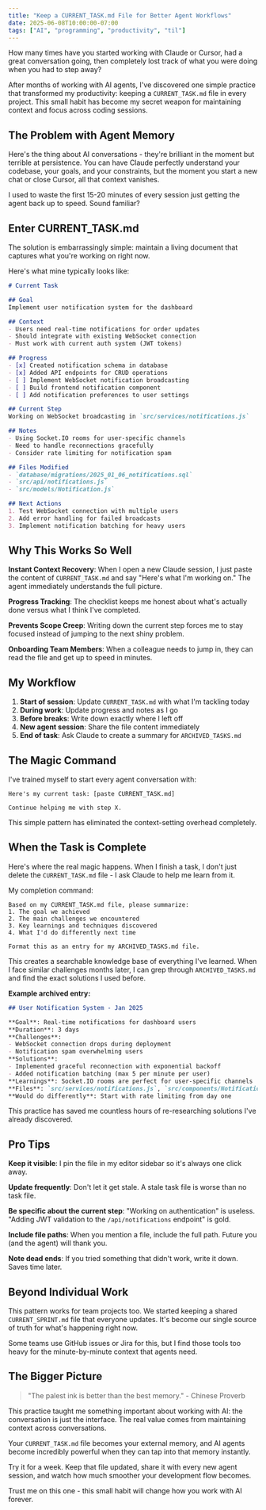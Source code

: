 ```yaml
---
title: "Keep a CURRENT_TASK.md File for Better Agent Workflows"
date: 2025-06-08T10:00:00-07:00
tags: ["AI", "programming", "productivity", "til"]
---
```


How many times have you started working with Claude or Cursor, had a great conversation going, then completely lost track of what you were doing when you had to step away?

After months of working with AI agents, I've discovered one simple practice that transformed my productivity: keeping a `CURRENT_TASK.md` file in every project. This small habit has become my secret weapon for maintaining context and focus across coding sessions.

## The Problem with Agent Memory

Here's the thing about AI conversations - they're brilliant in the moment but terrible at persistence. You can have Claude perfectly understand your codebase, your goals, and your constraints, but the moment you start a new chat or close Cursor, all that context vanishes.

I used to waste the first 15-20 minutes of every session just getting the agent back up to speed. Sound familiar?

## Enter CURRENT_TASK.md

The solution is embarrassingly simple: maintain a living document that captures what you're working on right now.

Here's what mine typically looks like:

```markdown
# Current Task

## Goal
Implement user notification system for the dashboard

## Context
- Users need real-time notifications for order updates
- Should integrate with existing WebSocket connection
- Must work with current auth system (JWT tokens)

## Progress
- [x] Created notification schema in database
- [x] Added API endpoints for CRUD operations
- [ ] Implement WebSocket notification broadcasting
- [ ] Build frontend notification component
- [ ] Add notification preferences to user settings

## Current Step
Working on WebSocket broadcasting in `src/services/notifications.js`

## Notes
- Using Socket.IO rooms for user-specific channels
- Need to handle reconnections gracefully
- Consider rate limiting for notification spam

## Files Modified
- `database/migrations/2025_01_06_notifications.sql`
- `src/api/notifications.js`
- `src/models/Notification.js`

## Next Actions
1. Test WebSocket connection with multiple users
2. Add error handling for failed broadcasts
3. Implement notification batching for heavy users
```

## Why This Works So Well

**Instant Context Recovery**: When I open a new Claude session, I just paste the content of `CURRENT_TASK.md` and say "Here's what I'm working on." The agent immediately understands the full picture.

**Progress Tracking**: The checklist keeps me honest about what's actually done versus what I think I've completed.

**Prevents Scope Creep**: Writing down the current step forces me to stay focused instead of jumping to the next shiny problem.

**Onboarding Team Members**: When a colleague needs to jump in, they can read the file and get up to speed in minutes.

## My Workflow

1. **Start of session**: Update `CURRENT_TASK.md` with what I'm tackling today
2. **During work**: Update progress and notes as I go
3. **Before breaks**: Write down exactly where I left off
4. **New agent session**: Share the file content immediately
5. **End of task**: Ask Claude to create a summary for `ARCHIVED_TASKS.md`

## The Magic Command

I've trained myself to start every agent conversation with:

```
Here's my current task: [paste CURRENT_TASK.md]

Continue helping me with step X.
```

This simple pattern has eliminated the context-setting overhead completely.

## When the Task is Complete

Here's where the real magic happens. When I finish a task, I don't just delete the `CURRENT_TASK.md` file - I ask Claude to help me learn from it.

My completion command:

```
Based on my CURRENT_TASK.md file, please summarize:
1. The goal we achieved
2. The main challenges we encountered
3. Key learnings and techniques discovered
4. What I'd do differently next time

Format this as an entry for my ARCHIVED_TASKS.md file.
```

This creates a searchable knowledge base of everything I've learned. When I face similar challenges months later, I can grep through `ARCHIVED_TASKS.md` and find the exact solutions I used before.

**Example archived entry:**
```markdown
## User Notification System - Jan 2025

**Goal**: Real-time notifications for dashboard users
**Duration**: 3 days
**Challenges**:
- WebSocket connection drops during deployment
- Notification spam overwhelming users
**Solutions**:
- Implemented graceful reconnection with exponential backoff
- Added notification batching (max 5 per minute per user)
**Learnings**: Socket.IO rooms are perfect for user-specific channels
**Files**: `src/services/notifications.js`, `src/components/NotificationCenter.jsx`
**Would do differently**: Start with rate limiting from day one
```

This practice has saved me countless hours of re-researching solutions I've already discovered.

## Pro Tips

**Keep it visible**: I pin the file in my editor sidebar so it's always one click away.

**Update frequently**: Don't let it get stale. A stale task file is worse than no task file.

**Be specific about the current step**: "Working on authentication" is useless. "Adding JWT validation to the `/api/notifications` endpoint" is gold.

**Include file paths**: When you mention a file, include the full path. Future you (and the agent) will thank you.

**Note dead ends**: If you tried something that didn't work, write it down. Saves time later.

## Beyond Individual Work

This pattern works for team projects too. We started keeping a shared `CURRENT_SPRINT.md` file that everyone updates. It's become our single source of truth for what's happening right now.

Some teams use GitHub issues or Jira for this, but I find those tools too heavy for the minute-by-minute context that agents need.

## The Bigger Picture

> "The palest ink is better than the best memory." - Chinese Proverb

This practice taught me something important about working with AI: the conversation is just the interface. The real value comes from maintaining context across conversations.

Your `CURRENT_TASK.md` file becomes your external memory, and AI agents become incredibly powerful when they can tap into that memory instantly.

Try it for a week. Keep that file updated, share it with every new agent session, and watch how much smoother your development flow becomes.

Trust me on this one - this small habit will change how you work with AI forever.